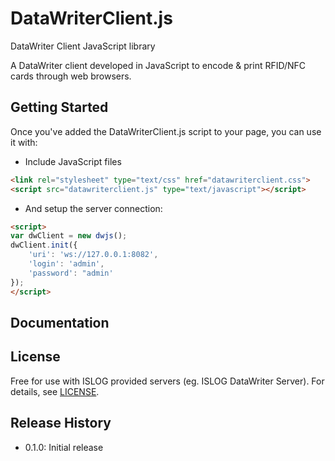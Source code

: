 # DataWriterClient.js

DataWriter Client JavaScript library

A DataWriter client developed in JavaScript to encode & print RFID/NFC cards through web browsers.

## Getting Started

Once you've added the DataWriterClient.js script to your page, you can use it with:
 * Include JavaScript files
```html
<link rel="stylesheet" type="text/css" href="datawriterclient.css">
<script src="datawriterclient.js" type="text/javascript"></script>
```
 * And setup the server connection:
```html
<script>
var dwClient = new dwjs();
dwClient.init({
	'uri': 'ws://127.0.0.1:8082',
	'login': 'admin',
	'password': "admin'
});
</script>
```

## Documentation

## License
Free for use with ISLOG provided servers (eg. ISLOG DataWriter Server).
For details, see [LICENSE](https://github.com/islog/datawriterclient-js/blob/master/LICENSE).

## Release History

 - 0.1.0: Initial release
